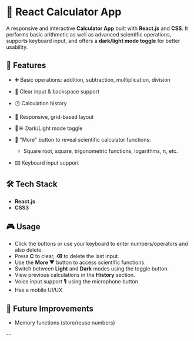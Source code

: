 # 🧮 React Calculator App

A responsive and interactive **Calculator App** built with **React.js** and **CSS**.
It performs basic arithmetic as well as advanced scientific operations, supports keyboard input, and offers a **dark/light mode toggle** for better usability.

## 🚀 Features

* ➕ Basic operations: addition, subtraction, multiplication, division
* 🧹 Clear input & backspace support
* 🕑 Calculation history
* 🎨 Responsive, grid-based layout
* 🌙☀️ Dark/Light mode toggle
* 🔽 "More" button to reveal scientific calculator functions:

  * Square root, square, trigonometric functions, logarithms, π, etc.
* ⌨️ Keyboard input support

## 🛠️ Tech Stack

* **React.js**
* **CSS3**

## 🎮 Usage

* Click the buttons or use your keyboard to enter numbers/operators and also delete.
* Press **C** to clear, **⌫** to delete the last input.
* Use the **More ▼** button to access scientific functions.
* Switch between **Light** and **Dark** modes using the toggle button.
* View previous calculations in the **History** section.
* Voice input support 🎙️ using the microphone button
*  Has a  mobile UI/UX


## 📌 Future Improvements

* Memory functions (store/reuse numbers)



--
